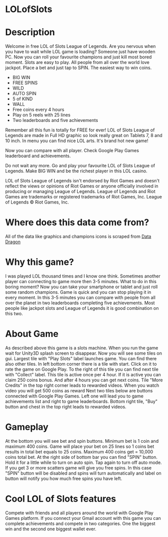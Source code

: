 # LOLofSlots

# Description 

Welcome in free LOL of Slots League of Legends. 
Are you nervous when you have to wait while LOL game is loading? 
Someone just have wooden PC. 
Now you can roll your favourite champions and just kill most bored moment. 
Slots are easy to play. All people from all over the world love jackpot. 
Place a bet and just tap to SPIN. The easiest way to win coins. 
- BIG WIN 
- FREE SPINS 
- WILD 
- AUTO SPIN 
- 5 of KIND 
- WALL 
- Free coins every 4 hours 
- Play on 5 reels with 25 lines 
- Two leaderboards and five achievements 

Remember all this fun is totally for FREE for ever! 
LOL of Slots League of Legends are made in Full HD graphic so look really great on Tablets 7, 8 and 10 inch. 
In menu you can find nice LOL arts. It's brand hot new game! 

Now you can compare with all player. Check Google Play Games leaderboard and achievements. 

Do not wait any more. Go and play your favourite LOL of Slots League of Legends. 
Make BIG WIN and be the richest player in this LOL casino. 

LOL of Slots League of Legends isn't endorsed by Riot Games and doesn't reflect the views or opinions of 
Riot Games or anyone officially involved in producing or managing League of Legends. 
League of Legends and Riot Games are trademarks or registered trademarks of Riot Games, Inc. League of Legends © Riot Games, Inc.

# Where does this data come from?

All of the data like graphics and champions icons is scraped from <a href="http://ddragon.leagueoflegends.com/tool/">Data Dragon</a>


# Why this game?

I was played LOL thousand times and I know one think. Sometimes another player can connecting to game more then 3-5 minutes. What to do in this boring moment? Now you can take your smartphone or tablet and just roll some random champions. Game is quick and you can stop playing it in every moment. In this 3-5 minutes you can compare with people from all over the planet in two leaderboards completing five achievements. Most people like jackpot slots and League of Legends it is good combination on this two.

# About Game

As described above this game is a slots machine.
When you run the game wait for Unity3D splash screen to disappear.
Now you will see some tiles on gui. Largest tile with "Play Slots" label launches game. You can find there also other tiles. In left bottom corner there is a tile with start. Click on it to rate the game on Google Play. To the right of this tile you can find next tile with "Collect" label. This tile is active once per 4 hour. If it is active you can claim 250 coins bonus.
And after 4 hours you can get next coins.
Tile "More Credits" in the top right corner leads to rewarded videos. When you watch video you will get 500 coins as reward
Next two tiles below are buttons connected with Google Play Games. Left one will lead you to game achievements list and right to game leaderboards. Bottom right tile, "Buy" button and chest in the top right leads to rewarded videos.

# Gameplay

At the bottom you will see bet and spin buttons. Minimum bet is 1 coin and maximum 400 coins. 
Game will place your bet on 25 lines so 1 coins bet results in total bet equals to 25 coins. 
Maximum 400 coins get = 10,000 coins total bet.
At the right side of bottom bar you can find "SPIN" button. Hold it for a little while to turn on auto spin. 
Tap again to turn off auto mode. If you get 3 or more scatters game will give you free spins. 
In this case "SPIN" button will be disabled and spins will turn automatically and label on button will notify you how much free spins you have left.

# Cool LOL of Slots features

Compete with friends and all players around the world with Google Play Games platform. If you connect your Gmail account with this game you can complete achievements and compete in two categories. One the biggest win and the second one biggest wallet ever.
